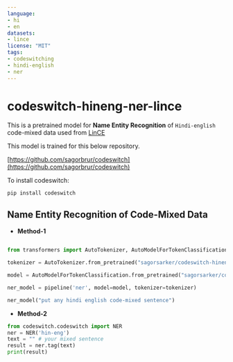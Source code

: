 ```yaml
---
language:
- hi
- en
datasets:
- lince
license: "MIT"
tags:
- codeswitching
- hindi-english
- ner
---
```


# codeswitch-hineng-ner-lince
This is a pretrained model for **Name Entity Recognition** of `Hindi-english` code-mixed data used from [LinCE](https://ritual.uh.edu/lince/home)

This model is trained for this below repository. 

[https://github.com/sagorbrur/codeswitch](https://github.com/sagorbrur/codeswitch)

To install codeswitch:

```
pip install codeswitch
```

## Name Entity Recognition of Code-Mixed Data

* **Method-1**

```py

from transformers import AutoTokenizer, AutoModelForTokenClassification, pipeline

tokenizer = AutoTokenizer.from_pretrained("sagorsarker/codeswitch-hineng-ner-lince")

model = AutoModelForTokenClassification.from_pretrained("sagorsarker/codeswitch-hineng-ner-lince")

ner_model = pipeline('ner', model=model, tokenizer=tokenizer)

ner_model("put any hindi english code-mixed sentence")

```

* **Method-2**

```py
from codeswitch.codeswitch import NER
ner = NER('hin-eng')
text = "" # your mixed sentence 
result = ner.tag(text)
print(result)

```
